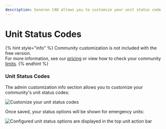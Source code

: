 ```yaml
---
description: Sonoran CAD allows you to customize your unit status code options!
---
```


# Unit Status Codes

{% hint style="info" %}
Community customization is not included with the free version.\
For more information, see our [pricing](../../pricing/faq/) or view how to check your community [limits](../getting-started/view-your-limits.md).
{% endhint %}

### Unit Status Codes

The admin customization info section allows you to customize your community's unit status codes:

![Customize your unit status codes](../../.gitbook/assets/unit\_options.PNG)

Once saved, your status options will be shown for emergency units:

![Configured unit status options are displayed in the top unit action bar](../../.gitbook/assets/status\_shown.PNG)
